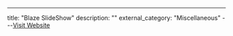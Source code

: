 ---
title: "Blaze SlideShow"
description: ""
external_category: "Miscellaneous"
---[Visit Website](https://0day.today/exploits/18500)

